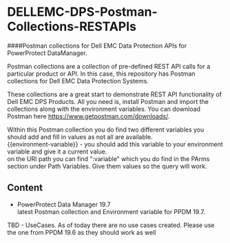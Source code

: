 # DELLEMC-DPS-Postman-Collections-RESTAPIs
####Postman collections for Dell EMC Data Protection APIs for PowerProtect DataManager.

Postman collections are a collection of pre-defined REST API calls for a particular product or API. In this case, this repository has Postman collections for Dell EMC Data Protection Systems.

These collections are a great start to demonstrate REST API functionality of Dell EMC DPS Products.
All you need is, install Postman and import the collections along with the environment variables. You can download Postman here https://www.getpostman.com/downloads/.  

Within this Postman collection you do find two different variables you should add and fill in values as not all are available.  
{{environment-variable}} - you should add this variable to your environment variable and give it a current value.  
on the URI path you can find ":variable" which you do find in the PArms section under Path Variables. Give them values so the query will work.  

## Content
* PowerProtect Data Manager 19.7    
		 latest Postman collection and Environment variable for PPDM 19.7.  
		
TBD - UseCases. As of today there are no use cases created. Please use the one from PPDM 19.6 as they should work as well
		 
